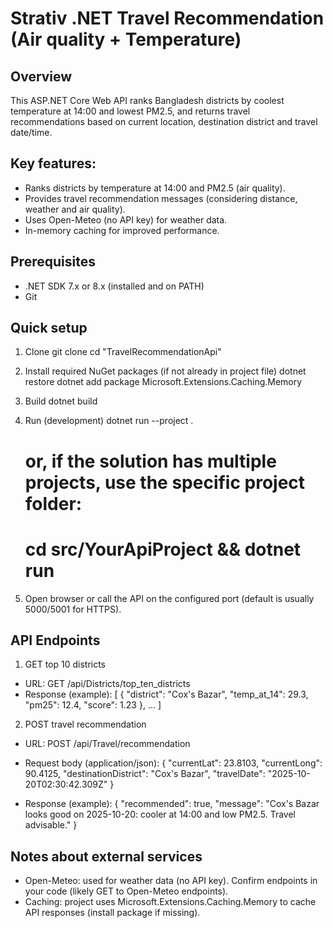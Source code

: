 # Strativ .NET Travel Recommendation (Air quality + Temperature)

## Overview
This ASP.NET Core Web API ranks Bangladesh districts by coolest temperature at 14:00 and lowest PM2.5, and returns travel recommendations based on current location, destination district and travel date/time.

## Key features:
- Ranks districts by temperature at 14:00 and PM2.5 (air quality).
- Provides travel recommendation messages (considering distance, weather and air quality).
- Uses Open-Meteo (no API key) for weather data.
- In-memory caching for improved performance.

## Prerequisites
- .NET SDK 7.x or 8.x (installed and on PATH)
- Git

## Quick setup
1. Clone
   git clone <repo-url>
   cd "TravelRecommendationApi"

2. Install required NuGet packages (if not already in project file)
   dotnet restore
   dotnet add package Microsoft.Extensions.Caching.Memory

3. Build
   dotnet build

4. Run (development)
   dotnet run --project . 
   # or, if the solution has multiple projects, use the specific project folder:
   # cd src/YourApiProject && dotnet run

5. Open browser or call the API on the configured port (default is usually 5000/5001 for HTTPS).


## API Endpoints

1) GET top 10 districts
- URL:
  GET /api/Districts/top_ten_districts
- Response (example):
  [
    { "district": "Cox's Bazar", "temp_at_14": 29.3, "pm25": 12.4, "score": 1.23 },
    ...
  ]

2) POST travel recommendation
- URL:
  POST /api/Travel/recommendation
- Request body (application/json):
  {
    "currentLat": 23.8103,
    "currentLong": 90.4125,
    "destinationDistrict": "Cox's Bazar",
    "travelDate": "2025-10-20T02:30:42.309Z"
  }

- Response (example):
  {
    "recommended": true,
    "message": "Cox's Bazar looks good on 2025-10-20: cooler at 14:00 and low PM2.5. Travel advisable."
  }

## Notes about external services
- Open-Meteo: used for weather data (no API key). Confirm endpoints in your code (likely GET to Open-Meteo endpoints).
- Caching: project uses Microsoft.Extensions.Caching.Memory to cache API responses (install package if missing).



